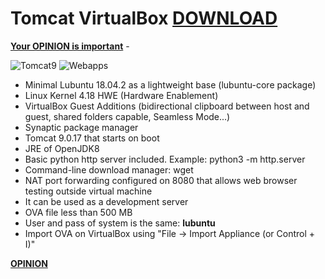# Tomcat VirtualBox [DOWNLOAD](https://github.com/Virtual-Machines/Tomcat-VirtualBox/releases/download/latest/Tomcat.ova)

[**Your OPINION is important**](https://docs.google.com/forms/d/e/1FAIpQLSeOzXN-TMbwxt_k3jHCQjwoEbP9o5nP6wJeJFa0_w0exYjTnw/viewform?usp=sf_link) - 

![Tomcat9](https://raw.githubusercontent.com/Virtual-Machines/Tomcat-VirtualBox/master/tomcat9.png)
![Webapps](https://raw.githubusercontent.com/Virtual-Machines/Tomcat-VirtualBox/master/webapps.png)
- Minimal Lubuntu 18.04.2 as a lightweight base (lubuntu-core package)
- Linux Kernel 4.18 HWE (Hardware Enablement)
- VirtualBox Guest Additions (bidirectional clipboard between host and guest, shared folders capable, Seamless Mode...)
- Synaptic package manager
- Tomcat 9.0.17 that starts on boot
- JRE of OpenJDK8
- Basic python http server included. Example: python3 -m http.server
- Command-line download manager: wget
- NAT port forwarding configured on 8080 that allows web browser testing outside virtual machine
- It can be used as a development server
- OVA file less than 500 MB
- User and pass of system is the same: **lubuntu**
- Import OVA on VirtualBox using "File -> Import Appliance (or Control + I)"

[**OPINION**](https://github.com/Virtual-Machines/Tomcat-VirtualBox/issues/1)
